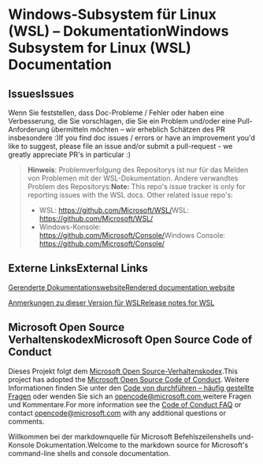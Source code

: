 # <a name="windows-subsystem-for-linux-wsl-documentation"></a><span data-ttu-id="d55bf-101">Windows-Subsystem für Linux (WSL) – Dokumentation</span><span class="sxs-lookup"><span data-stu-id="d55bf-101">Windows Subsystem for Linux (WSL) Documentation</span></span>

## <a name="issues"></a><span data-ttu-id="d55bf-102">Issues</span><span class="sxs-lookup"><span data-stu-id="d55bf-102">Issues</span></span>
<span data-ttu-id="d55bf-103">Wenn Sie feststellen, dass Doc-Probleme / Fehler oder haben eine Verbesserung, die Sie vorschlagen, die Sie ein Problem und/oder eine Pull-Anforderung übermitteln möchten – wir erheblich Schätzen des PR insbesondere :)</span><span class="sxs-lookup"><span data-stu-id="d55bf-103">If you find doc issues / errors or have an improvement you'd like to suggest, please file an issue and/or submit a pull-request - we greatly appreciate PR's in particular :)</span></span>

> <span data-ttu-id="d55bf-104">**Hinweis**: Problemverfolgung des Repositorys ist nur für das Melden von Problemen mit der WSL-Dokumentation. Andere verwandtes Problem des Repositorys:</span><span class="sxs-lookup"><span data-stu-id="d55bf-104">**Note:** This repo's issue tracker is only for reporting issues with the WSL docs. Other related issue repo's:</span></span>
> * <span data-ttu-id="d55bf-105">WSL: https://github.com/Microsoft/WSL/</span><span class="sxs-lookup"><span data-stu-id="d55bf-105">WSL: https://github.com/Microsoft/WSL/</span></span>
> * <span data-ttu-id="d55bf-106">Windows-Konsole: https://github.com/Microsoft/Console/</span><span class="sxs-lookup"><span data-stu-id="d55bf-106">Windows Console: https://github.com/Microsoft/Console/</span></span>

## <a name="external-links"></a><span data-ttu-id="d55bf-107">Externe Links</span><span class="sxs-lookup"><span data-stu-id="d55bf-107">External Links</span></span>

[<span data-ttu-id="d55bf-108">Gerenderte Dokumentationswebsite</span><span class="sxs-lookup"><span data-stu-id="d55bf-108">Rendered documentation website</span></span>](https://docs.microsoft.com/windows/wsl/) 

[<span data-ttu-id="d55bf-109">Anmerkungen zu dieser Version für WSL</span><span class="sxs-lookup"><span data-stu-id="d55bf-109">Release notes for WSL</span></span>](https://docs.microsoft.com/en-us/windows/wsl/release-notes)

## <a name="microsoft-open-source-code-of-conduct"></a><span data-ttu-id="d55bf-110">Microsoft Open Source Verhaltenskodex</span><span class="sxs-lookup"><span data-stu-id="d55bf-110">Microsoft Open Source Code of Conduct</span></span>

<span data-ttu-id="d55bf-111">Dieses Projekt folgt dem [Microsoft Open Source-Verhaltenskodex](https://opensource.microsoft.com/codeofconduct/).</span><span class="sxs-lookup"><span data-stu-id="d55bf-111">This project has adopted the [Microsoft Open Source Code of Conduct](https://opensource.microsoft.com/codeofconduct/).</span></span>
<span data-ttu-id="d55bf-112">Weitere Informationen finden Sie unter den [Code von durchführen – häufig gestellte Fragen](https://opensource.microsoft.com/codeofconduct/faq/) oder wenden Sie sich an [ opencode@microsoft.com ](mailto:opencode@microsoft.com) weitere Fragen und Kommentare.</span><span class="sxs-lookup"><span data-stu-id="d55bf-112">For more information see the [Code of Conduct FAQ](https://opensource.microsoft.com/codeofconduct/faq/) or contact [opencode@microsoft.com](mailto:opencode@microsoft.com) with any additional questions or comments.</span></span>

<span data-ttu-id="d55bf-113">Willkommen bei der markdownquelle für Microsoft Befehlszeilenshells und-Konsole Dokumentation.</span><span class="sxs-lookup"><span data-stu-id="d55bf-113">Welcome to the markdown source for Microsoft's command-line shells and console documentation.</span></span>
